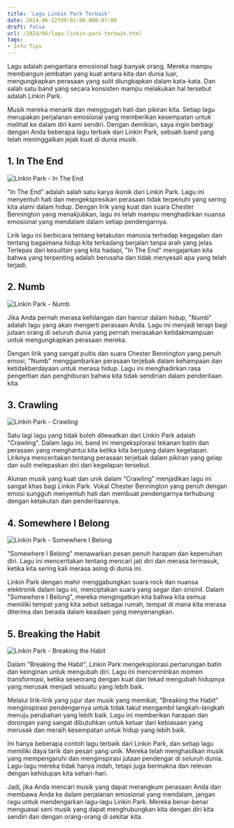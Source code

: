 ```yaml
---
title: 'Lagu Linkin Park Terbaik'
date: 2024-06-22T09:01:00.000-07:00
draft: false
url: /2024/06/lagu-linkin-park-terbaik.html
tags: 
- Info Tips
---
```


Lagu adalah pengantara emosional bagi banyak orang. Mereka mampu membangun jembatan yang kuat antara kita dan dunia luar, mengungkapkan perasaan yang sulit diungkapkan dalam kata-kata. Dan salah satu band yang secara konsisten mampu melakukan hal tersebut adalah Linkin Park.

Musik mereka menarik dan menggugah hati dan pikiran kita. Setiap lagu merupakan perjalanan emosional yang memberikan kesempatan untuk melihat ke dalam diri kami sendiri. Dengan demikian, saya ingin berbagi dengan Anda beberapa lagu terbaik dari Linkin Park, sebuah band yang telah meninggalkan jejak kuat di dunia musik.

1\. In The End
--------------

![Linkin Park - In The End](https://i.ytimg.com/vi/zTx2sVu_8ko/maxresdefault.jpg)

"In The End" adalah salah satu karya ikonik dari Linkin Park. Lagu ini menyentuh hati dan mengekspresikan perasaan tidak terpenuhi yang sering kita alami dalam hidup. Dengan lirik yang kuat dan suara Chester Bennington yang menakjubkan, lagu ini telah mampu menghadirkan nuansa emosional yang mendalam dalam setiap pendengarnya.

Lirik lagu ini berbicara tentang ketakutan manusia terhadap kegagalan dan tentang bagaimana hidup kita terkadang berjalan tanpa arah yang jelas. Terlepas dari kesulitan yang kita hadapi, "In The End" mengajarkan kita bahwa yang terpenting adalah berusaha dan tidak menyesali apa yang telah terjadi.

2\. Numb
--------

![Linkin Park - Numb](https://i.ytimg.com/vi/kXYiU_JCYtU/maxresdefault.jpg)

Jika Anda pernah merasa kehilangan dan hancur dalam hidup, "Numb" adalah lagu yang akan mengerti perasaan Anda. Lagu ini menjadi terapi bagi jutaan orang di seluruh dunia yang pernah merasakan ketidakmampuan untuk mengungkapkan perasaan mereka.

Dengan lirik yang sangat puitis dan suara Chester Bennington yang penuh emosi, "Numb" menggambarkan perasaan terjebak dalam kehampaan dan ketidakberdayaan untuk merasa hidup. Lagu ini menghadirkan rasa pengertian dan penghiburan bahwa kita tidak sendirian dalam penderitaan kita.

3\. Crawling
------------

![Linkin Park - Crawling](https://i.ytimg.com/vi/Gd9OhYroLN0/maxresdefault.jpg)

Satu lagi lagu yang tidak boleh dilewatkan dari Linkin Park adalah "Crawling". Dalam lagu ini, band ini mengeksplorasi tekanan batin dan perasaan yang menghantui kita ketika kita berjuang dalam kegelapan. Liriknya menceritakan tentang perasaan terjebak dalam pikiran yang gelap dan sulit melepaskan diri dari kegelapan tersebut.

Alunan musik yang kuat dan unik dalam "Crawling" menjadikan lagu ini sangat khas bagi Linkin Park. Vokal Chester Bennington yang penuh dengan emosi sungguh menyentuh hati dan membuat pendengarnya terhubung dengan ketakutan dan penderitaannya.

4\. Somewhere I Belong
----------------------

![Linkin Park - Somewhere I Belong](https://i.ytimg.com/vi/zsCD5XCu6CM/maxresdefault.jpg)

"Somewhere I Belong" menawarkan pesan penuh harapan dan kepenuhan diri. Lagu ini menceritakan tentang mencari jati diri dan merasa termasuk, ketika kita sering kali merasa asing di dunia ini.

Linkin Park dengan mahir menggabungkan suara rock dan nuansa elektronik dalam lagu ini, menciptakan suara yang segar dan orisinil. Dalam "Somewhere I Belong", mereka mengingatkan kita bahwa kita semua memiliki tempat yang kita sebut sebagai rumah, tempat di mana kita merasa diterima dan berada dalam keadaan yang menyenangkan.

5\. Breaking the Habit
----------------------

![Linkin Park - Breaking the Habit](https://i.ytimg.com/vi/v2H4l9RpkwM/maxresdefault.jpg)

Dalam "Breaking the Habit", Linkin Park mengeksplorasi pertarungan batin dan keinginan untuk mengubah diri. Lagu ini mencerminkan momen transformasi, ketika seseorang dengan kuat dan tekad mengubah hidupnya yang merusak menjadi sesuatu yang lebih baik.

Melalui lirik-lirik yang jujur dan musik yang memikat, "Breaking the Habit" menginspirasi pendengarnya untuk tidak takut mengambil langkah-langkah menuju perubahan yang lebih baik. Lagu ini memberikan harapan dan dorongan yang sangat dibutuhkan untuk keluar dari kebiasaan yang merusak dan meraih kesempatan untuk hidup yang lebih baik.

Ini hanya beberapa contoh lagu terbaik dari Linkin Park, dan setiap lagu memiliki daya tarik dan pesan yang unik. Mereka telah menghasilkan musik yang mempengaruhi dan menginspirasi jutaan pendengar di seluruh dunia. Lagu-lagu mereka tidak hanya indah, tetapi juga bermakna dan relevan dengan kehidupan kita sehari-hari.

Jadi, jika Anda mencari musik yang dapat merangkum perasaan Anda dan membawa Anda ke dalam perjalanan emosional yang mendalam, jangan ragu untuk mendengarkan lagu-lagu Linkin Park. Mereka benar-benar menguasai seni musik yang dapat menghubungkan kita dengan diri kita sendiri dan dengan orang-orang di sekitar kita.